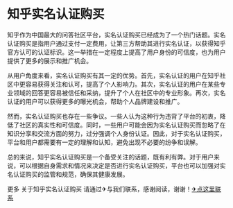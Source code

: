 # 知乎实名认证购买

知乎作为中国最大的问答社区平台，实名认证购买已经成为了一个热门话题。实名认证购买是指用户通过支付一定费用，让第三方帮助其进行实名认证，以获得知乎官方认可的认证标识。这一举措在一定程度上提高了用户身份的可信度，也为用户提供了更多的展示和推广机会。

从用户角度来看，实名认证购买有其一定的优势。首先，实名认证的用户在知乎社区中更容易获得关注和认可，提高了个人影响力。其次，实名认证的用户在某些专业领域的回答更容易被信任和采纳，提升了个人在社区中的专业形象。再次，实名认证的用户可以获得更多的曝光机会，帮助个人品牌建设和推广。

然而，实名认证购买也存在一些争议。一些人认为这种行为违背了平台的初衷，降低了社区的真实性和可信度。同时，一些用户可能会因为实名认证购买而忽略了在知识分享和交流方面的努力，过分强调个人身份认证。因此，对于实名认证购买，平台和用户都需要有一定的理解和认知，避免出现不必要的纷争和误解。

总的来说，知乎实名认证购买是一个备受关注的话题，既有利有弊。对于用户来说，可以根据自身需求和情况来决定是否进行实名认证购买，平台也可以加强对实名认证购买的监管和规范，确保其健康发展。

更多 关于知乎实名认证购买 请通过✈与我们联系，感谢阅读，谢谢！[✈点这里联系](https://acc.k02.cc)